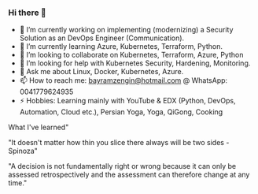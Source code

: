 ### Hi there 👋


- 🔭 I’m currently working on implementing (modernizing) a Security Solution as an DevOps Engineer (Communication).
- 🌱 I’m currently learning Azure, Kubernetes, Terraform, Python.
- 👯 I’m looking to collaborate on Kubernetes, Terraform, Azure, Python
- 🤔 I’m looking for help with Kubernetes Security, Hardening, Monitoring.
- 💬 Ask me about Linux, Docker, Kubernetes, Azure.
- 📫 How to reach me: bayramzengin@hotmail.com @ WhatsApp: 0041779624935
- ⚡ Hobbies: Learning mainly with YouTube & EDX (Python, DevOps, Automation, Cloud etc.), Persian Yoga, Yoga, QiGong, Cooking

What I've learned"

"It doesn't matter how thin you slice there always will be two sides - Spinoza"

"A decision is not fundamentally right or wrong because it can only be assessed retrospectively and the assessment can therefore change at any time."


